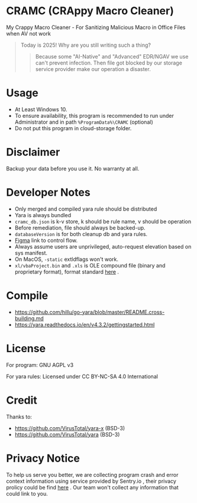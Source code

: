 # CRAMC (CRAppy Macro Cleaner)

My Crappy Macro Cleaner - For Sanitizing Malicious Macro in Office Files when AV not work

> Today is 2025! Why are you still writing such a thing?
>> Because some "AI-Native" and "Advanced" EDR/NGAV we use can't prevent infection. Then file got blocked by our storage service provider make our operation a disaster.

# Usage

- At Least Windows 10.
- To ensure availability, this program is recommended to run under Administrator and in path `%ProgramData%\CRAMC`  (optional)
- Do not put this program in cloud-storage folder.

# Disclaimer

Backup your data before you use it. No warranty at all.

# Developer Notes

- Only merged and compiled yara rule should be distributed
- Yara is always bundled
- `cramc_db.json` is k-v store, k should be rule name, v should be operation
- Before remediation, file should always be backed-up.
- `databaseVersion` is for both cleanup db and yara rules.
- [Figma](https://www.figma.com/board/DGvlxo4XXQTZ8skqmJFFUh/CRAMC) link to control flow.
- Always assume users are unprivileged, auto-request elevation based on sys manifest.
- On MacOS, `-static` extldflags won't work.
- `xl/vbaProject.bin` and `.xls` is OLE compound file (binary and proprietary format), format standard [here](https://learn.microsoft.com/en-us/openspecs/office_file_formats/MS-OFFFFLP/6ae2fd93-51fc-4e75-a54a-1b175c627b51) .

# Compile

- https://github.com/hillu/go-yara/blob/master/README.cross-building.md
- https://yara.readthedocs.io/en/v4.3.2/gettingstarted.html

# License

For program: GNU AGPL v3

For yara rules: Licensed under CC BY-NC-SA 4.0 International

# Credit

Thanks to:
- https://github.com/VirusTotal/yara-x (BSD-3)
- https://github.com/VirusTotal/yara (BSD-3)

# Privacy Notice

To help us serve you better, we are collecting program crash and error context information using service provided by Sentry.io , their privacy prolicy could be find [here](https://sentry.io/privacy/) . Our team won't collect any information that could link to you.
